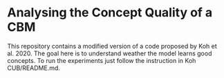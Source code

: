 # Analysing the Concept Quality of a CBM

This repository contains a modified version of a code proposed by Koh et al. 2020. The goal here is to understand weather the model learns good concepts.
To run the experiments just follow the instruction in Koh CUB/README.md.
